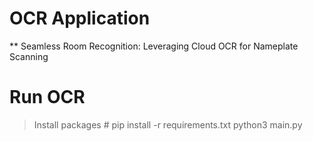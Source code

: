 # OCR Application

** Seamless Room Recognition: Leveraging Cloud OCR for Nameplate Scanning

# Run OCR
 > Install packages # pip install -r requirements.txt 
 > python3 main.py

